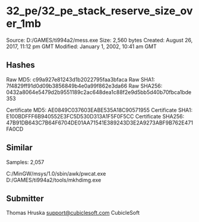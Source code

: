 32_pe/32_pe_stack_reserve_size_over_1mb
=======================================

Source:  D:/GAMES/ti994a2/mess.exe
Size:  2,560 bytes
Created:  August 26, 2017, 11:12 pm GMT
Modified:  January 1, 2002, 10:41 am GMT

Hashes
------

Raw MD5:  c99a927e81243d1b2022795faa3bfaca
Raw SHA1:  7f4829ff91d0d09b3856849b4e0a99f862e3da66
Raw SHA256:  0432a8064e5479d2b9551189c2ac648dea1c88f2e9d5bb5d40b70fbca1bde353

Certificate MD5:  AE0849C037603EABE535A18C90571955
Certificate SHA1:  E100BDFFF6B940552E3FC5D530D313A1F5F0F5CC
Certificate SHA256:  47B91DB643C7B64F6704DE01AA71541E389243D3E2A9273ABF9B762E471FA0CD

Similar
-------

Samples:  2,057

C:/MinGW/msys/1.0/sbin/awk/pwcat.exe
D:/GAMES/ti994a2/tools/mkhdimg.exe

Submitter
---------

Thomas Hruska
support@cubiclesoft.com
CubicleSoft
